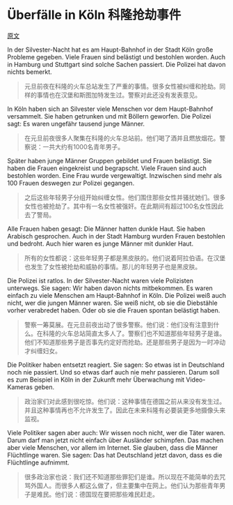 # Überfälle in Köln 科隆抢劫事件
[原文](http://www.nachrichtenleicht.de/ueberfaelle-in-koeln.2042.de.html?dram:article_id=341784)

In der Silvester-Nacht hat es am Haupt-Bahnhof in der Stadt Köln große Probleme gegeben. Viele Frauen sind belästigt und bestohlen worden. Auch in Hamburg und Stuttgart sind solche Sachen passiert. Die Polizei hat davon nichts bemerkt.

> 元旦前夜在科隆的火车总站发生了严重的事情。很多女性被纠缠和抢劫。同样的事情也在汉堡和斯图加特发生过。警察对此还没有发表意见。

In Köln haben sich an Silvester viele Menschen vor dem Haupt-Bahnhof versammelt. Sie haben getrunken und mit Böllern geworfen. Die Polizei sagt: Es waren ungefähr tausend junge Männer.

> 在元旦前夜很多人聚集在科隆的火车总站前。他们喝了酒并且燃放烟花。警察说：一共大约有1000名青年男子。

Später haben junge Männer Gruppen gebildet und Frauen belästigt. Sie haben die Frauen eingekreist und begrapscht. Viele Frauen sind auch bestohlen worden. Eine Frau wurde vergewaltigt. Inzwischen sind mehr als 100 Frauen deswegen zur Polizei gegangen.

> 之后这些年轻男子分组开始纠缠女性。他们围住那些女性并骚扰她们。很多女性也被抢劫了。其中有一名女性被强奸。在此期间有超过100名女性因此去了警局。

Alle Frauen haben gesagt: Die Männer hatten dunkle Haut. Sie haben Arabisch gesprochen. Auch in der Stadt Hamburg wurden Frauen bestohlen und bedroht. Auch hier waren es junge Männer mit dunkler Haut.

> 所有的女性都说：这些年轻男子都是黑皮肤的。他们说着阿拉伯语。在汉堡也发生了女性被抢劫和威胁的事情。那儿的年轻男子也是黑皮肤。

Die Polizei ist ratlos. In der Silvester-Nacht waren viele Polizisten unterwegs. Sie sagen: Wir haben davon nichts mitbekommen. Es waren einfach zu viele Menschen am Haupt-Bahnhof in Köln. Die Polizei weiß auch nicht, wer die jungen Männer waren. Sie weiß nicht, ob sie die Diebstähle vorher verabredet haben. Oder ob sie die Frauen spontan belästigt haben.

> 警察一筹莫展。在元旦前夜出动了很多警察。他们说：他们没有注意到什么。在科隆的火车总站简直太多人了。警察们也不知道那些年轻男子是谁。他们不知道那些男子是否事先约定好而抢劫。还是那些男子是因为一时冲动才纠缠妇女。

Die Politiker haben entsetzt reagiert. Sie sagen: So etwas ist in Deutschland noch nie passiert. Und so etwas darf auch nie mehr passieren. Darum soll es zum Beispiel in Köln in der Zukunft mehr Überwachung mit Video-Kameras geben.

> 政治家们对此感到很吃惊。他们说：这种事情在德国之前从来没有发生过。并且这种事情再也不允许发生了。因此在未来科隆有必要装更多地摄像头来监视。

Viele Politiker sagen aber auch: Wir wissen noch nicht, wer die Täter waren. Darum darf man jetzt nicht einfach über Ausländer schimpfen. Das machen aber viele Menschen, vor allem im Internet. Sie glauben, dass die Männer Flüchtlinge waren. Sie sagen: Das hat Deutschland jetzt davon, dass es die Flüchtlinge aufnimmt.

> 很多政治家也说：我们还不知道那些罪犯们是谁。所以现在不能简单的去咒骂外国人。而很多人都这么做了，但主要集中在网上。他们认为那些青年男子是难民。他们说：德国现在要把那些难民赶走。